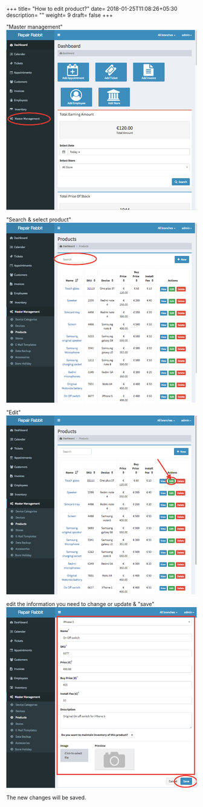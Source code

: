+++
title= "How to edit product?"
date= 2018-01-25T11:08:26+05:30
description= ""
weight= 9
draft= false
+++



"Master management"
![How to edit products?](/images/inventory/how_can_i_edit_product/go_to_master_management.png)


"Search & select product"
![How to edit products?](/images/inventory/how_can_i_edit_product/search_the_product.png)


"Edit"
![How to edit products?](/images/inventory/how_can_i_edit_product/click_edit.png)


edit the information you need to change or update & "save"
![How to edit products?](/images/inventory/how_can_i_edit_product/edit_the_details_and_save.png)


The new changes will be saved.